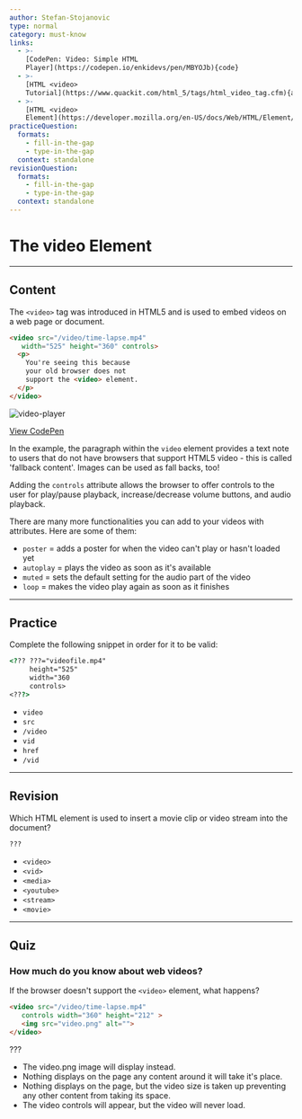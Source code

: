 ```yaml
---
author: Stefan-Stojanovic
type: normal
category: must-know
links:
  - >-
    [CodePen: Video: Simple HTML
    Player](https://codepen.io/enkidevs/pen/MBYOJb){code}
  - >-
    [HTML <video>
    Tutorial](https://www.quackit.com/html_5/tags/html_video_tag.cfm){article}
  - >-
    [HTML <video>
    Element](https://developer.mozilla.org/en-US/docs/Web/HTML/Element/video){documentation}
practiceQuestion:
  formats:
    - fill-in-the-gap
    - type-in-the-gap
  context: standalone
revisionQuestion:
  formats:
    - fill-in-the-gap
    - type-in-the-gap
  context: standalone
---
```


# The video Element


---

## Content

The `<video>` tag was introduced in HTML5 and is used to embed videos on a web page or document.

```html
<video src="/video/time-lapse.mp4"
   width="525" height="360" controls>
  <p>
    You're seeing this because
    your old browser does not
    support the <video> element.
  </p>
</video>
```

![video-player](https://img.enkipro.com/6f116395407c80b8ce53edb00bc9a86e.png)

[View CodePen](https://codepen.io/enkidevs/pen/MBYOJb)

In the example, the paragraph within the `video` element provides a text note to users that do not have browsers that support HTML5 video - this is called 'fallback content'. Images can be used as fall backs, too!

Adding the `controls` attribute allows the browser to offer controls to the user for play/pause playback, increase/decrease volume buttons, and audio playback.

There are many more functionalities you can add to your videos with attributes. Here are some of them:

- `poster` = adds a poster for when the video can't play or hasn't loaded yet
- `autoplay` = plays the video as soon as it's available
- `muted` = sets the default setting for the audio part of the video
- `loop` = makes the video play again as soon as it finishes


---

## Practice

Complete the following snippet in order for it to be valid:

```html
<??? ???="videofile.mp4"
     height="525"
     width="360
     controls>
<???>
```

- `video`
- `src`
- `/video`
- `vid`
- `href`
- `/vid`


---

## Revision

Which HTML element is used to insert a movie clip or video stream into the document?

```html
???
```

- `<video>`
- `<vid>`
- `<media>`
- `<youtube>`
- `<stream>`
- `<movie>`


---

## Quiz

### How much do you know about web videos?


If the browser doesn't support the `<video>` element, what happens?

```html
<video src="/video/time-lapse.mp4"
   controls width="360" height="212" >
   <img src="video.png" alt="">
</video>
```

???

- The video.png image will display instead.
- Nothing displays on the page any content around it will take it's place.
- Nothing displays on the page, but the video size is taken up preventing any other content from taking its space.
- The video controls will appear, but the video will never load.
